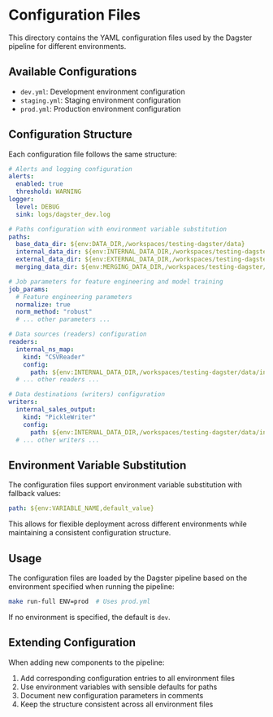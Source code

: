 # Configuration Files

This directory contains the YAML configuration files used by the Dagster pipeline for different environments.

## Available Configurations

- `dev.yml`: Development environment configuration
- `staging.yml`: Staging environment configuration
- `prod.yml`: Production environment configuration

## Configuration Structure

Each configuration file follows the same structure:

```yaml
# Alerts and logging configuration
alerts:
  enabled: true
  threshold: WARNING
logger:
  level: DEBUG
  sink: logs/dagster_dev.log

# Paths configuration with environment variable substitution
paths:
  base_data_dir: ${env:DATA_DIR,/workspaces/testing-dagster/data}
  internal_data_dir: ${env:INTERNAL_DATA_DIR,/workspaces/testing-dagster/data/internal}
  external_data_dir: ${env:EXTERNAL_DATA_DIR,/workspaces/testing-dagster/data/external}
  merging_data_dir: ${env:MERGING_DATA_DIR,/workspaces/testing-dagster/data/merging}

# Job parameters for feature engineering and model training
job_params:
  # Feature engineering parameters
  normalize: true
  norm_method: "robust"
  # ... other parameters ...

# Data sources (readers) configuration
readers:
  internal_ns_map:
    kind: "CSVReader"
    config:
      path: ${env:INTERNAL_DATA_DIR,/workspaces/testing-dagster/data/internal}/ns_map.csv
  # ... other readers ...

# Data destinations (writers) configuration
writers:
  internal_sales_output:
    kind: "PickleWriter"
    config:
      path: ${env:INTERNAL_DATA_DIR,/workspaces/testing-dagster/data/internal}/sales_by_category.pkl
  # ... other writers ...
```

## Environment Variable Substitution

The configuration files support environment variable substitution with fallback values:

```yaml
path: ${env:VARIABLE_NAME,default_value}
```

This allows for flexible deployment across different environments while maintaining a consistent configuration structure.

## Usage

The configuration files are loaded by the Dagster pipeline based on the environment specified when running the pipeline:

```bash
make run-full ENV=prod  # Uses prod.yml
```

If no environment is specified, the default is `dev`.

## Extending Configuration

When adding new components to the pipeline:

1. Add corresponding configuration entries to all environment files
2. Use environment variables with sensible defaults for paths
3. Document new configuration parameters in comments
4. Keep the structure consistent across all environment files
